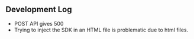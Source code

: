 ## Development Log

- POST API gives 500
- Trying to inject the SDK in an HTML file is problematic due to html files.
